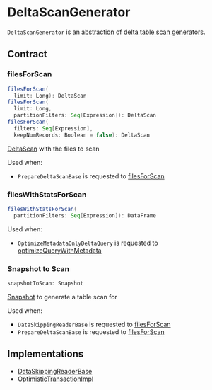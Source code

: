 # DeltaScanGenerator

`DeltaScanGenerator` is an [abstraction](#contract) of [delta table scan generators](#implementations).

## Contract

### <span id="filesForScan"> filesForScan

```scala
filesForScan(
  limit: Long): DeltaScan
filesForScan(
  limit: Long,
  partitionFilters: Seq[Expression]): DeltaScan
filesForScan(
  filters: Seq[Expression],
  keepNumRecords: Boolean = false): DeltaScan
```

[DeltaScan](DeltaScan.md) with the files to scan

Used when:

* `PrepareDeltaScanBase` is requested to [filesForScan](PrepareDeltaScanBase.md#filesForScan)

### <span id="filesWithStatsForScan"> filesWithStatsForScan

```scala
filesWithStatsForScan(
  partitionFilters: Seq[Expression]): DataFrame
```

Used when:

* `OptimizeMetadataOnlyDeltaQuery` is requested to [optimizeQueryWithMetadata](../OptimizeMetadataOnlyDeltaQuery.md#optimizeQueryWithMetadata)

### <span id="snapshotToScan"> Snapshot to Scan

```scala
snapshotToScan: Snapshot
```

[Snapshot](../Snapshot.md) to generate a table scan for

Used when:

* `DataSkippingReaderBase` is requested to [filesForScan](DataSkippingReaderBase.md#filesForScan)
* `PrepareDeltaScanBase` is requested to [filesForScan](PrepareDeltaScanBase.md#filesForScan)

## Implementations

* [DataSkippingReaderBase](DataSkippingReaderBase.md)
* [OptimisticTransactionImpl](../OptimisticTransactionImpl.md)

